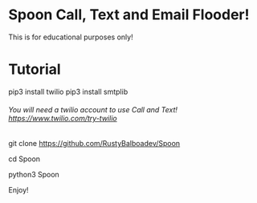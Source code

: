 # Spoon Call, Text and Email Flooder!
This is for educational purposes only!
# Tutorial
pip3 install twilio
pip3 install smtplib
###### You will need a twilio account to use Call and Text! https://www.twilio.com/try-twilio
git clone https://github.com/RustyBalboadev/Spoon

cd Spoon

python3 Spoon

Enjoy!
